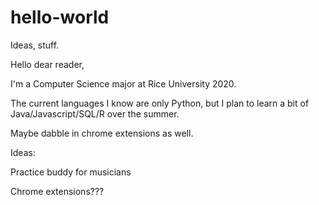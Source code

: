 # hello-world
Ideas, stuff.

Hello dear reader,

I'm a Computer Science major at Rice University 2020.

The current languages I know are only Python, but I plan to learn a bit of Java/Javascript/SQL/R over the summer.

Maybe dabble in chrome extensions as well.



Ideas:

Practice buddy for musicians

Chrome extensions???

